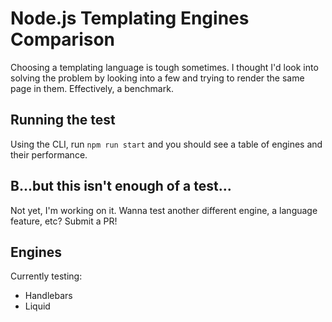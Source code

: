 # Node.js Templating Engines Comparison

Choosing a templating language is tough sometimes. I thought I'd look into solving the problem by looking into a few and trying to render the same page in them. Effectively, a benchmark.

## Running the test

Using the CLI, run `npm run start` and you should see a table of engines and their performance.

## B...but this isn't enough of a test...

Not yet, I'm working on it. Wanna test another different engine, a language feature, etc? Submit a PR!

## Engines

Currently testing:

 * Handlebars
 * Liquid

